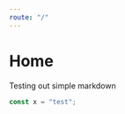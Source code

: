 ```yaml
---
route: "/"
---
```


# Home

Testing out simple markdown

<!-- {% callout type="warning" %}
This is a warning callout!
{% /callout %}

{% callout type="caution" %}
This is a caution callout!
{% /callout %} -->

```js
const x = "test";
```
